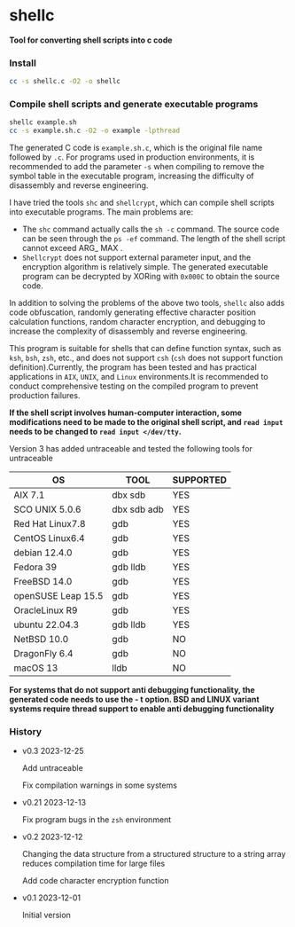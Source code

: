 # shellc
**Tool for converting shell scripts into c code**
### Install
```bash
cc -s shellc.c -O2 -o shellc
```
### Compile shell scripts and generate executable programs
```bash
shellc example.sh
cc -s example.sh.c -O2 -o example -lpthread
```
The generated C code is ```example.sh.c```, which is the original file name followed by ```.c```.
For programs used in production environments, it is recommended to add the parameter ```-s``` when compiling to remove the symbol table in the executable program, increasing the difficulty of disassembly and reverse engineering.

I have tried the tools ```shc``` and ```shellcrypt```, which can compile shell scripts into executable programs.  The main problems are:
- The ```shc``` command actually calls the ```sh -c``` command.  The source code can be seen through the ```ps -ef``` command. The length of the shell script cannot exceed ARG_ MAX .
- ```Shellcrypt``` does not support external parameter input, and the encryption algorithm is relatively simple.  The generated executable program can be decrypted by XORing with ```0x000C``` to obtain the source code.

In addition to solving the problems of the above two tools, ```shellc```  also adds code obfuscation, randomly generating effective character position calculation functions, random character encryption, and debugging to increase the complexity of disassembly and reverse engineering.

This program is suitable for shells that can define function syntax, such as ```ksh```, ```bsh```, ```zsh```, etc., and does not support ```csh``` (```csh``` does not support function definition).Currently, the program has been tested and has practical applications in ```AIX```, ```UNIX```, and ```Linux``` environments.It is recommended to conduct comprehensive testing on the compiled program to prevent production failures.

**If the shell script involves human-computer interaction, some modifications need to be made to the original shell script, and ```read input``` needs to be changed to ```read input </dev/tty```.**

Version 3 has added untraceable and tested the following tools for untraceable

OS| TOOL|SUPPORTED
------|------|------
AIX 7.1|dbx sdb|YES
SCO UNIX 5.0.6|dbx sdb adb|YES
Red Hat Linux7.8|gdb|YES
CentOS Linux6.4|gdb|YES
debian 12.4.0|gdb|YES
Fedora 39|gdb lldb|YES
FreeBSD 14.0|gdb|YES
openSUSE Leap 15.5|gdb|YES
OracleLinux R9|gdb|YES
ubuntu 22.04.3|gdb lldb|YES
NetBSD 10.0|gdb|NO
DragonFly 6.4|gdb|NO
macOS 13|lldb|NO

**For systems that do not support anti debugging functionality, the generated code needs to use the - t option. BSD and LINUX variant systems require thread support to enable anti debugging functionality**

### History
- v0.3 2023-12-25

  Add untraceable

  Fix compilation warnings in some systems

- v0.21 2023-12-13

  Fix program bugs in the ```zsh``` environment

- v0.2  2023-12-12

  Changing the data structure from a structured structure to a string array reduces compilation time for large files

  Add code character encryption function

- v0.1  2023-12-01

  Initial version 
 

